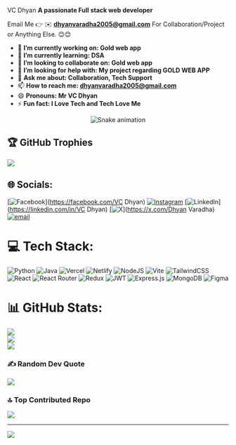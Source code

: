 VC Dhyan
**A passionate Full stack web developer**

Email Me 👉 ✉️ **dhyanvaradha2005@gmail.com** For Collaboration/Project or Anything Else. 😊😊

- 🔭 **I’m currently working on: Gold web app** 
- 🌱 **I’m currently learning: DSA** 
- 👯 **I’m looking to collaborate on: Gold web app** 
- 🤔 **I’m looking for help with: My project regarding GOLD WEB APP**
- 💬 **Ask me about: Collaboration, Tech Support** 
- 📫 **How to reach me: dhyanvaradha2005@gmail.com** 
- 😄 **Pronouns: Mr VC Dhyan** 
- ⚡ **Fun fact: I Love Tech and Tech Love Me** 

<!-- Snake Game Repo View -->

<div align="center">
  <img src="https://profile-readme-generator.com/assets/snake.svg" alt="Snake animation" />
</div>

## 🏆 GitHub Trophies
![](https://github-profile-trophy.vercel.app/?username=VCDhyan&theme=radical&no-frame=false&no-bg=true&margin-w=4)


## 🌐 Socials:
[![Facebook](https://img.shields.io/badge/Facebook-%231877F2.svg?logo=Facebook&logoColor=white)](https://facebook.com/VC Dhyan) [![Instagram](https://img.shields.io/badge/Instagram-%23E4405F.svg?logo=Instagram&logoColor=white)](https://instagram.com/_vishnuvogue_) [![LinkedIn](https://img.shields.io/badge/LinkedIn-%230077B5.svg?logo=linkedin&logoColor=white)](https://linkedin.com/in/VC Dhyan) [![X](https://img.shields.io/badge/X-black.svg?logo=X&logoColor=white)](https://x.com/Dhyan Varadha) [![email](https://img.shields.io/badge/Email-D14836?logo=gmail&logoColor=white)](mailto:dhyanvaradha2005@gmail.com) 

# 💻 Tech Stack:
![Python](https://img.shields.io/badge/python-3670A0?style=for-the-badge&logo=python&logoColor=ffdd54) ![Java](https://img.shields.io/badge/java-%23ED8B00.svg?style=for-the-badge&logo=openjdk&logoColor=white) ![Vercel](https://img.shields.io/badge/vercel-%23000000.svg?style=for-the-badge&logo=vercel&logoColor=white) ![Netlify](https://img.shields.io/badge/netlify-%23000000.svg?style=for-the-badge&logo=netlify&logoColor=#00C7B7) ![NodeJS](https://img.shields.io/badge/node.js-6DA55F?style=for-the-badge&logo=node.js&logoColor=white) ![Vite](https://img.shields.io/badge/vite-%23646CFF.svg?style=for-the-badge&logo=vite&logoColor=white) ![TailwindCSS](https://img.shields.io/badge/tailwindcss-%2338B2AC.svg?style=for-the-badge&logo=tailwind-css&logoColor=white) ![React](https://img.shields.io/badge/react-%2320232a.svg?style=for-the-badge&logo=react&logoColor=%2361DAFB) ![React Router](https://img.shields.io/badge/React_Router-CA4245?style=for-the-badge&logo=react-router&logoColor=white) ![Redux](https://img.shields.io/badge/redux-%23593d88.svg?style=for-the-badge&logo=redux&logoColor=white) ![JWT](https://img.shields.io/badge/JWT-black?style=for-the-badge&logo=JSON%20web%20tokens) ![Express.js](https://img.shields.io/badge/express.js-%23404d59.svg?style=for-the-badge&logo=express&logoColor=%2361DAFB) ![MongoDB](https://img.shields.io/badge/MongoDB-%234ea94b.svg?style=for-the-badge&logo=mongodb&logoColor=white) ![Figma](https://img.shields.io/badge/figma-%23F24E1E.svg?style=for-the-badge&logo=figma&logoColor=white)
# 📊 GitHub Stats:
![](https://github-readme-stats.vercel.app/api?username=VCDhyan&theme=dark&hide_border=false&include_all_commits=true&count_private=false)<br/>
![](https://nirzak-streak-stats.vercel.app/?user=VCDhyan&theme=dark&hide_border=false)<br/>
![](https://github-readme-stats.vercel.app/api/top-langs/?username=VCDhyan&theme=dark&hide_border=false&include_all_commits=true&count_private=false&layout=compact)


### ✍️ Random Dev Quote
![](https://quotes-github-readme.vercel.app/api?type=horizontal&theme=radical)

### 🔝 Top Contributed Repo
![](https://github-contributor-stats.vercel.app/api?username=VCDhyan&limit=5&theme=dark&combine_all_yearly_contributions=true)

---
[![](https://visitcount.itsvg.in/api?id=VCDhyan&icon=0&color=0)](https://visitcount.itsvg.in)

<!-- Proudly created with GPRM ( https://gprm.itsvg.in ) -->
